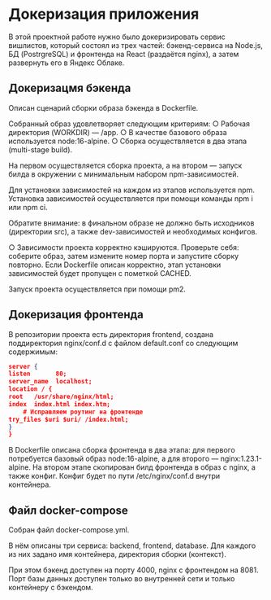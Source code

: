 # Докеризация приложения

В этой проектной работе нужно было докеризировать сервис вишлистов, который состоял из трех частей: бэкенд-сервиса на Node.js, БД (PostrgreSQL) и фронтенда на React (раздаётся nginx), а затем развернуть его в Яндекс Облаке.

## Докеризацмя бэкенда
Описан сценарий сборки образа бэкенда в Dockerfile.

Собранный образ удовлетворяет следующим критериям:
  ○ Рабочая директория (WORKDIR) — /app.
  ○ В качестве базового образа используется node:16-alpine.
  ○ Сборка осуществляется в два этапа (multi-stage build). 
  
На первом осуществляется сборка проекта, а на втором — запуск билда в окружении с минимальным набором npm-зависимостей. 

Для установки зависимостей на каждом из этапов используется npm. Установка зависимостей осуществляется при помощи команды npm i или npm ci. 

Обратите внимание: в финальном образе не должно быть исходников (директории src), а также dev-зависимостей и необходимых конфигов. 

○ Зависимости проекта корректно кэшируются. Проверьте себя: соберите образ, затем измените номер порта и запустите сборку повторно. Если Dockerfile описан корректно, этап установки зависимостей будет пропущен с пометкой CACHED. 
		
Запуск проекта осуществляется при помощи pm2.

## Докеризация фронтенда
В репозитории проекта есть директория frontend, создана поддиректория nginx/conf.d с файлом default.conf со следующим содержимым:
```JSON
server {
listen       80;
server_name  localhost;
location / {
root   /usr/share/nginx/html;
index  index.html index.htm;
	# Исправляем роутинг на фронтенде
try_files $uri $uri/ /index.html;
}
} 
```
В Dockerfile описана сборка фронтенда в два этапа: для первого потребуется базовый образ node:16-alpine, а для второго — nginx:1.23.1-alpine. На втором этапе скопирован билд фронтенда в образ с nginx, а также конфиг. Конфиг будет по пути /etc/nginx/conf.d внутри контейнера.
## Файл docker-compose
Собран файл docker-compose.yml.

В нём описаны три сервиса: backend, frontend, database. Для каждого из них задано имя контейнера, директория сборки (контекст). 

При этом бэкенд доступен на порту 4000, nginx c фронтендом на 8081. Порт базы данных доступен только во внутренней сети и только контейнеру с бэкендом.
